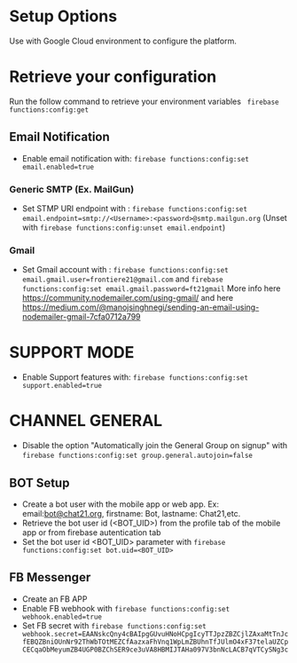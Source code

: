 
# Setup Options
Use with Google Cloud environment to configure the platform.

# Retrieve your configuration
Run the follow command to retrieve your environment variables ``` firebase functions:config:get``` 

## Email Notification
* Enable email notification with: ```firebase functions:config:set email.enabled=true```

### Generic SMTP (Ex. MailGun)
* Set STMP URI endpoint with : ```firebase functions:config:set email.endpoint=smtp://<Username>:<password>@smtp.mailgun.org``` 
        (Unset with ```firebase functions:config:unset email.endpoint```)
### Gmail
* Set Gmail account with  : ```firebase functions:config:set email.gmail.user=frontiere21@gmail.com``` and ```firebase functions:config:set email.gmail.password=ft21gmail``` More info here https://community.nodemailer.com/using-gmail/ and here https://medium.com/@manojsinghnegi/sending-an-email-using-nodemailer-gmail-7cfa0712a799


# SUPPORT MODE
* Enable Support features with: ```firebase functions:config:set support.enabled=true```

# CHANNEL GENERAL

* Disable the option "Automatically join the General Group on signup" with ```firebase functions:config:set group.general.autojoin=false```

## BOT Setup
* Create a bot user with the mobile app or web app. Ex: email:bot@chat21.org, firstname: Bot, lastname: Chat21,etc.
* Retrieve the bot user id (<BOT_UID>) from the profile tab of the mobile app or from firebase autentication tab
* Set the bot user id <BOT_UID> parameter with ```firebase functions:config:set bot.uid=<BOT_UID>```

## FB Messenger
* Create an FB APP 
* Enable FB webhook with ```firebase functions:config:set webhook.enabled=true```
* Set FB secret with ```firebase functions:config:set webhook.secret=EAANskcQny4cBAIpgGUvuHNoHCpgIcyTTJpzZBZCjlZAxaMtTnJcfEBQZBniOUnNr92ThWbTOtMEZCfAazxaFhVnq1WpLmZBUhnTfJUlmO4xF37telaUZCpCECqaObMeyumZB4UGP0BZChSER9ce3uVA8HBMIJTAHa097V3bnNcLACB7qVTCySNg3c```